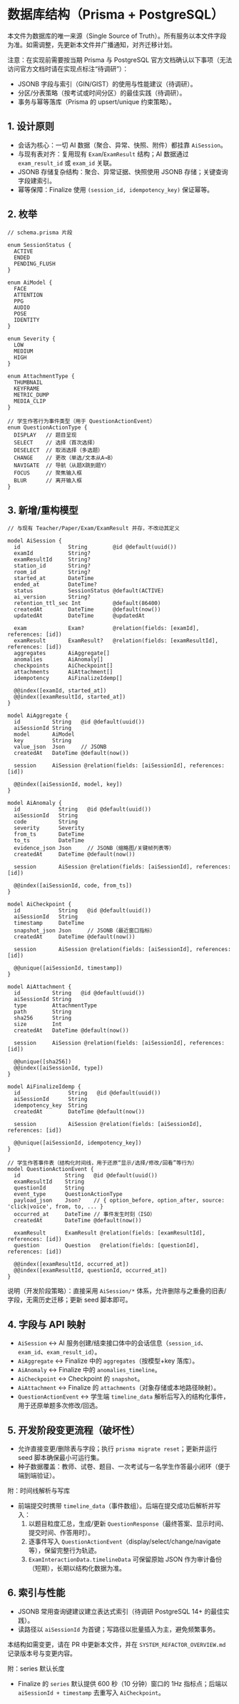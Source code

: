 # 数据库结构（Prisma + PostgreSQL）

本文件为数据库的唯一来源（Single Source of Truth）。所有服务以本文件字段为准。如需调整，先更新本文件并广播通知，对齐迁移计划。

注意：在实现前需要按当期 Prisma 与 PostgreSQL 官方文档确认以下事项（无法访问官方文档时请在实现点标注“待调研”）：
- JSONB 字段与索引（GIN/GIST）的使用与性能建议（待调研）。
- 分区/分表策略（按考试或时间分区）的最佳实践（待调研）。
- 事务与幂等落库（Prisma 的 upsert/unique 约束策略）。

## 1. 设计原则
- 会话为核心：一切 AI 数据（聚合、异常、快照、附件）都挂靠 `AiSession`。
- 与现有表对齐：复用现有 `Exam`/`ExamResult` 结构；AI 数据通过 `exam_result_id` 或 `exam_id` 关联。
- JSONB 存储复杂结构：聚合、异常证据、快照使用 JSONB 存储；关键查询字段建索引。
- 幂等保障：Finalize 使用 `(session_id, idempotency_key)` 保证幂等。

## 2. 枚举
```
// schema.prisma 片段

enum SessionStatus {
  ACTIVE
  ENDED
  PENDING_FLUSH
}

enum AiModel {
  FACE
  ATTENTION
  PPG
  AUDIO
  POSE
  IDENTITY
}

enum Severity {
  LOW
  MEDIUM
  HIGH
}

enum AttachmentType {
  THUMBNAIL
  KEYFRAME
  METRIC_DUMP
  MEDIA_CLIP
}

// 学生作答行为事件类型（用于 QuestionActionEvent）
enum QuestionActionType {
  DISPLAY   // 题目呈现
  SELECT    // 选择（首次选择）
  DESELECT  // 取消选择（多选题）
  CHANGE    // 更改（单选/文本从A→B）
  NAVIGATE  // 导航（从题X跳到题Y）
  FOCUS     // 聚焦输入框
  BLUR      // 离开输入框
}
```

## 3. 新增/重构模型
```
// 与现有 Teacher/Paper/Exam/ExamResult 并存，不改动其定义

model AiSession {
  id               String        @id @default(uuid())
  examId           String?
  examResultId     String?
  station_id       String?
  room_id          String?
  started_at       DateTime
  ended_at         DateTime?
  status           SessionStatus @default(ACTIVE)
  ai_version       String?
  retention_ttl_sec Int          @default(86400)
  createdAt        DateTime      @default(now())
  updatedAt        DateTime      @updatedAt

  exam             Exam?         @relation(fields: [examId], references: [id])
  examResult       ExamResult?   @relation(fields: [examResultId], references: [id])
  aggregates       AiAggregate[]
  anomalies        AiAnomaly[]
  checkpoints      AiCheckpoint[]
  attachments      AiAttachment[]
  idempotency      AiFinalizeIdemp[]

  @@index([examId, started_at])
  @@index([examResultId, started_at])
}

model AiAggregate {
  id          String   @id @default(uuid())
  aiSessionId String
  model       AiModel
  key         String
  value_json  Json     // JSONB
  createdAt   DateTime @default(now())

  session     AiSession @relation(fields: [aiSessionId], references: [id])

  @@index([aiSessionId, model, key])
}

model AiAnomaly {
  id            String   @id @default(uuid())
  aiSessionId   String
  code          String
  severity      Severity
  from_ts       DateTime
  to_ts         DateTime
  evidence_json Json     // JSONB（缩略图/关键帧列表等）
  createdAt     DateTime @default(now())

  session       AiSession @relation(fields: [aiSessionId], references: [id])

  @@index([aiSessionId, code, from_ts])
}

model AiCheckpoint {
  id            String   @id @default(uuid())
  aiSessionId   String
  timestamp     DateTime
  snapshot_json Json     // JSONB（最近窗口指标）
  createdAt     DateTime @default(now())

  session       AiSession @relation(fields: [aiSessionId], references: [id])

  @@unique([aiSessionId, timestamp])
}

model AiAttachment {
  id          String   @id @default(uuid())
  aiSessionId String
  type        AttachmentType
  path        String
  sha256      String
  size        Int
  createdAt   DateTime @default(now())

  session     AiSession @relation(fields: [aiSessionId], references: [id])

  @@unique([sha256])
  @@index([aiSessionId, type])
}

model AiFinalizeIdemp {
  id               String   @id @default(uuid())
  aiSessionId      String
  idempotency_key  String
  createdAt        DateTime @default(now())

  session          AiSession @relation(fields: [aiSessionId], references: [id])

  @@unique([aiSessionId, idempotency_key])
}

// 学生作答事件表（结构化时间线，用于还原“显示/选择/修改/回看”等行为）
model QuestionActionEvent {
  id              String   @id @default(uuid())
  examResultId    String
  questionId      String
  event_type      QuestionActionType
  payload_json    Json?    // { option_before, option_after, source: 'click|voice', from, to, ... }
  occurred_at     DateTime // 事件发生时刻（ISO）
  createdAt       DateTime @default(now())

  examResult      ExamResult @relation(fields: [examResultId], references: [id])
  question        Question   @relation(fields: [questionId], references: [id])

  @@index([examResultId, occurred_at])
  @@index([examResultId, questionId, occurred_at])
}
```

说明（开发阶段策略）：直接采用 `AiSession/*` 体系，允许删除与之重叠的旧表/字段，无需历史迁移；更新 seed 脚本即可。

## 4. 字段与 API 映射
- `AiSession` ↔ AI 服务创建/结束接口体中的会话信息（`session_id`、`exam_id`、`exam_result_id`）。
- `AiAggregate` ↔ Finalize 中的 `aggregates`（按模型+key 落库）。
- `AiAnomaly` ↔ Finalize 中的 `anomalies_timeline`。
- `AiCheckpoint` ↔ Checkpoint 的 `snapshot`。
- `AiAttachment` ↔ Finalize 的 `attachments`（对象存储或本地路径映射）。
- `QuestionActionEvent` ↔ 学生端 `timeline_data` 解析后写入的结构化事件，用于还原单题多次修改/回选。

## 5. 开发阶段变更流程（破坏性）
- 允许直接变更/删除表与字段；执行 `prisma migrate reset`；更新并运行 seed 脚本确保最小可运行集。
- 种子数据覆盖：教师、试卷、题目、一次考试与一名学生作答最小闭环（便于端到端验证）。

附：时间线解析与写库
- 前端提交时携带 `timeline_data`（事件数组）。后端在提交成功后解析并写入：
  1) 以题目粒度汇总，生成/更新 `QuestionResponse`（最终答案、显示时间、提交时间、作答用时）。
  2) 逐事件写入 `QuestionActionEvent`（display/select/change/navigate等），保留完整行为轨迹。
  3) `ExamInteractionData.timelineData` 可保留原始 JSON 作为审计备份（短期），长期以结构化数据为准。

## 6. 索引与性能
- JSONB 常用查询键建议建立表达式索引（待调研 PostgreSQL 14+ 的最佳实践）。
- 读路径以 `aiSessionId` 为首键；写路径以批量插入为主，避免频繁事务。

本结构如需变更，请在 PR 中更新本文件，并在 `SYSTEM_REFACTOR_OVERVIEW.md` 记录版本号与变更内容。

附：series 默认长度
- Finalize 的 `series` 默认提供 600 秒（10 分钟）窗口的 1Hz 指标点；后端以 `aiSessionId + timestamp` 去重写入 `AiCheckpoint`。
